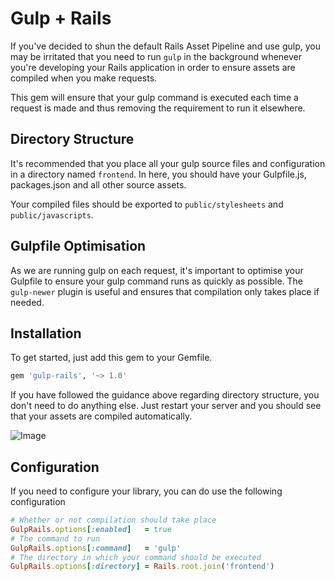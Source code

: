 # Gulp + Rails

If you've decided to shun the default Rails Asset Pipeline and use gulp, 
you may be irritated that you need to run `gulp` in the background
whenever you're developing your Rails application in order to ensure 
assets are compiled when you make requests.

This gem will ensure that your gulp command is executed each time a 
request is made and thus removing the requirement to run it elsewhere.

## Directory Structure

It's recommended that you place all your gulp source files and configuration
in a directory named `frontend`. In here, you should have your Gulpfile.js,
packages.json and all other source assets.

Your compiled files should be exported to `public/stylesheets` and
`public/javascripts`.

## Gulpfile Optimisation

As we are running gulp on each request, it's important to optimise your
Gulpfile to ensure your gulp command runs as quickly as possible. The
`gulp-newer` plugin is useful and ensures that compilation only takes
place if needed.

## Installation

To get started, just add this gem to your Gemfile.

```ruby
gem 'gulp-rails', '~> 1.0'
```

If you have followed the guidance above regarding directory structure,
you don't need to do anything else. Just restart your server and you
should see that your assets are compiled automatically.

![Image](http://s.adamcooke.io/14/pWWTs.png)

## Configuration

If you need to configure your library, you can do use the following
configuration

```ruby
# Whether or not compilation should take place
GulpRails.options[:enabled]   = true
# The command to run
GulpRails.options[:command]   = 'gulp'
# The directory in which your command should be executed
GulpRails.options[:directory] = Rails.root.join('frontend')
```
